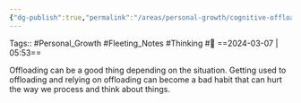 ```yaml
---
{"dg-publish":true,"permalink":"/areas/personal-growth/cognitive-offloading/","dgPassFrontmatter":true,"noteIcon":"3","created":"2023-11-14T21:08:40.344+05:30","updated":"2024-03-07T05:54:09.728+05:30"}
---
```


Tags:: #Personal_Growth #Fleeting_Notes  #Thinking #🌱 
==2024-03-07 | 05:53==

Offloading can be a good thing depending on the situation.
Getting used to offloading and relying on offloading can become a bad habit that can hurt the way we process and think about things.